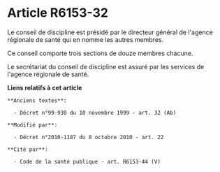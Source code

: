 # Article R6153-32

Le conseil de discipline est présidé par le directeur général de l'agence régionale de santé qui en nomme les autres membres.

Ce conseil comporte trois sections de douze membres chacune.

Le secrétariat du conseil de discipline est assuré par les services de l'agence régionale de santé.

**Liens relatifs à cet article**

	**Anciens textes**:

	  - Décret n°99-930 du 10 novembre 1999 - art. 32 (Ab)

	**Modifié par**:

	  - Décret n°2010-1187 du 8 octobre 2010 - art. 22

	**Cité par**:

	  - Code de la santé publique - art. R6153-44 (V)
